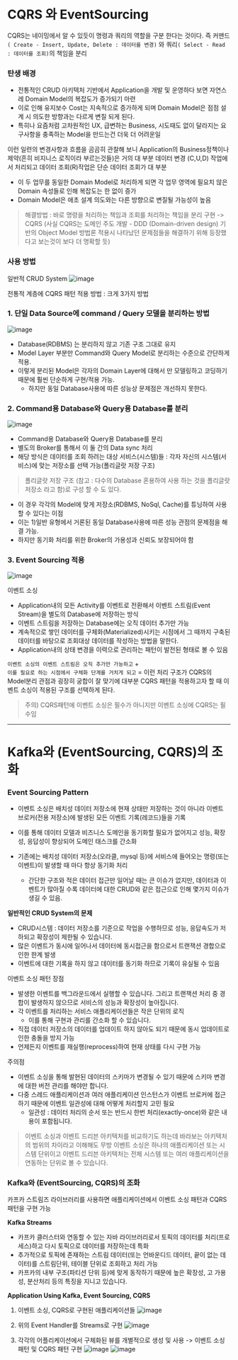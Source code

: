 # CQRS 와 EventSourcing

CQRS는 네이밍에서 알 수 있듯이 명령과 쿼리의 역할을 구분 한다는 것이다. 
즉 커맨드`( Create - Insert, Update, Delete : 데이터를 변경)` 와 쿼리`( Select - Read : 데이터를 조회)`의 책임을 분리

### 탄생 배경
- 전통적인 CRUD 아키텍처 기반에서 Application을 개발 및 운영하다 보면 자연스레 Domain Model의 복잡도가 증가되기 마련
- 이로 인해 유지보수 Cost는 지속적으로 증가하게 되며 Domain Model은 점점 설계 시 의도한 방향과는 다르게 변질 되게 된다. 
- 특히나 요즘처럼 고차원적인 UX, 급변하는 Business, 시도때도 없이 달라지는 요구사항을 충족하는 Model을 만드는건 더욱 더 어려운일


이런 일련의 변경사항과 흐름을 곰곰히 관찰해 보니 Application의 Business정책이나 제약(흔히 비지니스 로직이라 부르는것들)은 거의 대 부분 데이터 변경 (C,U,D) 작업에서 처리되고 데이터 조회(R)작업은 단순 데이터 조회가 대 부분
- 이 두 업무를 동일한 Domain Model로 처리하게 되면 각 업무 영역에 필요치 않은 Domain 속성들로 인해 복잡도는 한 없이 증가
-  Domain Model은 애초 설계 의도와는 다른 방향으로 변질될 가능성이 높음 

> 해결방법 : 바로 명령을 처리하는 책임과 조회를 처리하는 책임을 분리 구현 -> CQRS 
> (사실 CQRS는 도메인 주도 개발 - DDD (Domain-driven design) 기반의 Object Model 방법론 적용시 나타났던 문제점들을 해결하기 위해 등장했다고 보는것이 보다 더 명확할 듯)

### 사용 방법

일반적 CRUD System 
![image](https://user-images.githubusercontent.com/27190617/210360635-c71ec71a-4f65-4809-92da-7994c50ad516.png)

전통적 계층에 CQRS 패턴 적용 방법 : 크게 3가지 방법 

### 1. 단일 Data Source에 command / Query 모델을 분리하는 방법

![image](https://user-images.githubusercontent.com/27190617/210360997-7013c909-7714-4fd1-a209-fefb7f939245.png)

- Database(RDBMS) 는 분리하지 않고 기존 구조 그대로 유지
- Model Layer 부분만 Command와 Query Model로 분리하는 수준으로 간단하게 적용. 
- 이렇게 분리된 Model은 각자의 Domain Layer에 대해서 만 모델링하고 코딩하기 때문에 훨씬 단순하게 구현/적용 가능. 
  - 하지만 동일 Database사용에 따른 성능상 문제점은 개선하지 못한다.

### 2. Command용 Database와 Query용 Database를 분리
![image](https://user-images.githubusercontent.com/27190617/210361202-3d7d550c-2c13-4db0-80c3-d742ed0fcec4.png)

- Command용 Database와 Query용 Database를 분리
- 별도의 Broker를 통해서 이 둘 간의 Data sync 처리 
- 해당 방식은 데이터를 조회 하려는 대상 서비스(시스템)들 : 각자 자신의 시스템(서비스)에 맞는 저장소를 선택 가능(폴리글랏 저장 구조)
>  폴리글랏 저장 구조 
>  (참고 : 다수의 Database 혼용하여 사용 하는 것을 폴리글랏 저장소 라고 함)로 구성 할 수 도 있다. 

-  이 경우 각각의 Model에 맞게 저장소(RDBMS, NoSql, Cache)를 튜닝하여 사용할 수 있다는 이점 
-  이는 1)일반 유형에서 거론된 동일 Database사용에 따른 성능 관점의 문제점을 해결 가능. 
-  하지만 동기화 처리를 위한 Broker의 가용성과 신뢰도 보장되어야 함 

### 3. Event Sourcing 적용 
![image](https://user-images.githubusercontent.com/27190617/210361647-615c1155-64e2-4588-9171-2b3efd01af16.png)

이벤트 소싱
- Application내의 모든 Activity를 이벤트로 전환해서 이벤트 스트림(Event Stream)을 별도의 Database에 저장하는 방식
- 이벤트 스트림을 저장하는 Database에는 오직 데이터 추가만 가능
- 계속적으로 쌓인 데이터를 구체화(Materialized)시키는 시점에서 그 때까지 구축된 데이터를 바탕으로 조회대상 데이터를 작성하는 방법을 말한다. 
 - Application내의 상태 변경을 이력으로 관리하는 패턴이 발전된 형태로 볼 수 있음 

`이벤트 소싱의 이벤트 스트림은 오직 추가만 가능하고` +  
`이를 필요로 하는 시점에서 구체화 단계를 거치게 되고`
= 이런 처리 구조가 CQRS의 Model분리 관점과 굉장히 궁합이 잘 맞기에 대부분 CQRS 패턴을 적용하고자 할 때 이벤트 소싱이 적용된 구조를 선택하게 된다.

> 주의) CQRS패턴에 이벤트 소싱은 필수가 아니지만 이벤트 소싱에 CQRS는 필수임


--- 
# Kafka와 (EventSourcing, CQRS)의 조화

### Event Sourcing Pattern
- 이벤트 소싱은 배치성 데이터 저장소에 현재 상태만 저장하는 것이 아니라 이벤트 브로커(전용 저장소)에 발생된 모든 이벤트 기록(레코드)들을 기록 
- 이를 통해 데이터 모델과 비즈니스 도메인을 동기화할 필요가 없어지고 성능, 확장성, 응답성이 향상되어 도메인 태스크를 간소화

 
- 기존에는 배치성 데이터 저장소(오라클, mysql 등)에 서비스에 들어오는 명령(또는 이벤트)이 발생할 때 마다 항상 동기화 처리  
  - 간단한 구조와 적은 데이터 접근만 일어날 때는 큰 이슈가 없지만, 데이터과 이벤트가 많아질 수록 데이터에 대한 CRUD와 같은 접근으로 인해 몇가지 이슈가 생길 수 있음.
 
**일반적인 CRUD System의 문제**
- CRUD시스템 : 데이터 저장소를 기준으로 작업을 수행하므로 성능, 응답속도가 저하되고 확장성이 제한될 수 있습니다.
- 많은 이벤트가 동시에 일어나서 데이터에 동시접근을 함으로서 트랜잭션 경합으로 인한 한계 발생
- 이벤트에 대한 기록을 하지 않고 데이터를 동기화 하므로 기록이 유실될 수 있음


이벤트 소싱 패턴 장점
- 발생한 이벤트를 백그라운드에서 실행할 수 있습니다. 그리고 트랜잭션 처리 중 경합이 발생하지 않으므로 서비스의 성능과 확장성이 높아집니다.
- 각 이벤트를 처리하는 서비스 애플리케이션들은 작은 단위의 로직
  - 이를 통해 구현과 관리를 간소화 할 수 있습니다.
- 직접 데이터 저장소의 데이터를 업데이트 하지 않아도 되기 때문에 동시 업데이트로 인한 충돌을 방지 가능 
- 언제든지 이벤트를 재실행(reprocess)하여 현재 상태를 다시 구현 가능 

 
주의점 
- 이벤트 소싱을 통해 발현된 데이터의 스키마가 변경될 수 있기 때문에 스키마 변경에 대한 버전 관리를 해야만 합니다. 
- 다중 스레드 애플리케이션과 여러 애플리케이션 인스턴스가 이벤트 브로커에 접근하기 때문에 이벤트 일관성에 대해 어떻게 처리할지 고민 필요 
  - 일관성 : 데이터 처리의 순서 또는 반드시 한번 처리(exactly-once)와 같은 내용이 포함됩니다.

> 이벤트 소싱과 이벤트 드리븐 아키텍처를 비교하기도 하는데 바라보는 아키텍처의 범위의 차이라고 이해해도 무방 
> 이벤트 소싱은 하나의 애플리케이션 또는 시스템 단위이고 이벤트 드리븐 아키텍처는 전체 시스템 또는 여러 애플리케이션을 연동하는 단위로 볼 수 있습니다.



### Kafka와 (EventSourcing, CQRS)의 조화

카프카 스트림즈 라이브러리를 사용하면 애플리케이션에서 이벤트 소싱 패턴과 CQRS 패턴을 구현 가능 

**Kafka Streams** 
- 카프카 클러스터와 연동할 수 있는 자바 라이브러리로서 토픽의 데이터를 처리(프로세스)하고 다시 토픽으로 데이터를 저장하는데 특화
- 추가적으로 토픽에 존재하는 스트림 데이터(또는 언바운디드 데이터, 끝이 없는 데이터)를 스트림단위, 테이블 단위로 조회하고 처리 가능 
- 카프카의 내부 구조(파티션 단위 등)에 맞게 동작하기 때문에 높은 확장성, 고 가용성, 분산처리 등의 특징을 지니고 있습니다.


**Application Using Kafka, Event Sourcing, CQRS**

1. 이벤트 소싱, CQRS로 구현된 애플리케이션들
![image](https://user-images.githubusercontent.com/27190617/210576754-1ddc0400-8edb-45bc-9bb2-6eee8c589743.png)

2. 위의 Event Handler를 Streams로 구현 
![image](https://user-images.githubusercontent.com/27190617/210577082-08eccae9-59ba-4c7c-8b1c-4bd2f0d6bd36.png)

3. 각각의 어플리케이션에서 구체화된 뷰를 개별적으로 생성 및 사용 -> 이벤트 소싱 패턴 및 CQRS 패턴 구현 
![image](https://user-images.githubusercontent.com/27190617/210577476-59fe00c6-f4c7-4bb2-8e37-d539a7824805.png)
![image](https://user-images.githubusercontent.com/27190617/210577624-ef47a0c9-6ffd-47b0-b60c-e821635ebcf6.png)

